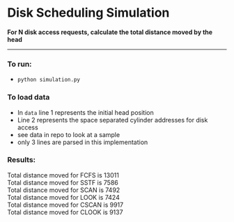# Disk Scheduling Simulation  
**For N disk access requests, calculate the total distance moved by the head** 
___
### To run:
* ```python simulation.py``` 

### To load data
* In ```data``` line 1 represents the initial head position
* Line 2 represents the space separated cylinder addresses for disk access
* see data in repo to look at a sample
* only 3 lines are parsed in this implementation

### Results:
Total distance moved for FCFS  is  13011  
Total distance moved for SSTF  is  7586  
Total distance moved for SCAN  is  7492  
Total distance moved for LOOK  is  7424  
Total distance moved for CSCAN is  9917  
Total distance moved for CLOOK is  9137  

